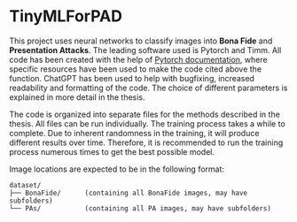 # TinyMLForPAD
This project uses neural networks to classify images into **Bona Fide** and **Presentation Attacks**. The leading software used is Pytorch and Timm. All code has been created with the help of [Pytorch documentation](https://docs.pytorch.org/docs/stable/index.html), where specific resources have been used to make the code cited above the function. ChatGPT has been used to help with bugfixing, increased readability and formatting of the code. 
The choice of different parameters is explained in more detail in the thesis. 

The code is organized into separate files for the methods described in the thesis.
All files can be run individually. The training process takes a while to complete. Due to inherent randomness in the training, it will produce different results over time. Therefore, it is recommended to run the training process numerous times to get the best possible model.

Image locations are expected to be in the following format:

    dataset/
    ├── BonaFide/      (containing all BonaFide images, may have subfolders)
    └── PAs/           (containing all PA images, may have subfolders)


